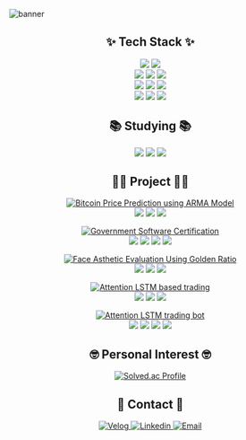 ![banner](https://i.imgur.com/26RV5BC.jpeg)

<h2 align="center">✨ Tech Stack ✨</h2>

<p align="center">
  <img src="https://img.shields.io/badge/python-blue?style=for-the-badge&logo=python&logoColor=white">
  <img src="https://img.shields.io/badge/R-blue?style=for-the-badge&logo=R&logoColor=white">
  <br/>
  <img src="https://img.shields.io/badge/tensorflow-orange?style=for-the-badge&logo=tensorflow&logoColor=white">
  <img src="https://img.shields.io/badge/pytorch-orange?style=for-the-badge&logo=pytorch&logoColor=white">
  <img src="https://img.shields.io/badge/opencv-green?style=for-the-badge&logo=opencv&logoColor=white">
  <br/>
  <img src="https://img.shields.io/badge/pandas-yellow?style=for-the-badge&logo=pandas&logoColor=white">
  <img src="https://img.shields.io/badge/matplotlib-blue?style=for-the-badge&logo=plotly&logoColor=white">
  <img src="https://img.shields.io/badge/numpy-blue?style=for-the-badge&logo=numpy&logoColor=white">
  <br/>
  <img src="https://img.shields.io/badge/flask-gray?style=for-the-badge&logo=flask&logoColor=white">
  <img src="https://img.shields.io/badge/amazon%20ec2-orange?style=for-the-badge&logo=amazonec2&logoColor=white">
  <img src="https://img.shields.io/badge/selenium-green?style=for-the-badge&logo=selenium&logoColor=white">
</p>

<h2 align="center">📚 Studying 📚</h2>

<p align="center">
  <img src="https://img.shields.io/badge/VAE-violet?style=for-the-badge">
  <img src="https://img.shields.io/badge/GAN-violet?style=for-the-badge">
  <img src="https://img.shields.io/badge/DIFFUSION-violet?style=for-the-badge">

<h2 align="center">👨‍🏫 Project 👨‍🏫</h2>

<p align="center">
  <a href="https://drive.google.com/file/d/1Jgt8XGhTf-rPfKWoY9PngQFZfS4xxiph/view?usp=sharing" target="_blank" rel="noopener noreferrer">
    <img src="https://img.shields.io/badge/2022_Bitcoin_Price_Prediction_using_ARMA_Model-blue?style=for-the-badge&logo=google%20docs&logoColor=white" alt="Bitcoin Price Prediction using ARMA Model">
  </a><br/>
  <img src="https://img.shields.io/badge/bitcoin-yellow?style=for-the-badge">
  <img src="https://img.shields.io/badge/time series-orange?style=for-the-badge">
  <img src="https://img.shields.io/badge/regression-orange?style=for-the-badge">
</p>


<p align="center">
  <a href="https://github.com/spark011130/SW-Certification" target="_blank" rel="noopener noreferrer">
    <img src="https://img.shields.io/badge/2024_Government_Software_Certification-blue?style=for-the-badge&logo=google%20docs&logoColor=white" alt="Government Software Certification">
  </a><br/>
  <img src="https://img.shields.io/badge/Soccer-green?style=for-the-badge">
  <img src="https://img.shields.io/badge/YOLO-orange?style=for-the-badge">
  <img src="https://img.shields.io/badge/flask-orange?style=for-the-badge">
  <img src="https://img.shields.io/badge/AWS-orange?style=for-the-badge">
</p>

<p align="center">
  <a href="https://github.com/spark011130/AMS325-Project" target="_blank" rel="noopener noreferrer">
    <img src="https://img.shields.io/badge/2024_Face_Asthetic_Evaluation_Using_Golden_Ratio-blue?style=for-the-badge&logo=google%20docs&logoColor=white" alt="Face Asthetic Evaluation Using Golden Ratio">
  </a><br/>
  <img src="https://img.shields.io/badge/face-purple?style=for-the-badge">
  <img src="https://img.shields.io/badge/DNN-orange?style=for-the-badge">
  <img src="https://img.shields.io/badge/computer_vision-orange?style=for-the-badge">
</p>

<p align="center">
  <a href="https://github.com/spark011130/Attention-LSTM_Stock-Trading" target="_blank" rel="noopener noreferrer">
    <img src="https://img.shields.io/badge/2025_Bitcoin_Price_Prediction_using_Attnetion_LSTM_Model-blue?style=for-the-badge&logo=google%20docs&logoColor=white" alt="Attention LSTM based trading">
  </a><br/>
  <img src="https://img.shields.io/badge/bitcoin-yellow?style=for-the-badge">
  <img src="https://img.shields.io/badge/LSTM-orange?style=for-the-badge">
  <img src="https://img.shields.io/badge/attntion-orange?style=for-the-badge">
</p>

<p align="center">
  <a href="https://github.com/spark011130/ALSTM_UPBIT_TRADING_BOT" target="_blank" rel="noopener noreferrer">
    <img src="https://img.shields.io/badge/2025_Attnetion_LSTM_Trading_Bot-blue?style=for-the-badge&logo=google%20docs&logoColor=white" alt="Attention LSTM trading bot">
  </a><br/>
  <img src="https://img.shields.io/badge/bitcoin-yellow?style=for-the-badge">
  <img src="https://img.shields.io/badge/LSTM-orange?style=for-the-badge">
  <img src="https://img.shields.io/badge/attntion-orange?style=for-the-badge">
  <img src="https://img.shields.io/badge/project_management-orange?style=for-the-badge">
</p>

<h2 align="center">🤓 Personal Interest 🤓</h2>

<p align="center">
  <a href="https://solved.ac/spark_1130/" target="_blank" rel="noopener noreferrer">
    <img src="http://mazassumnida.wtf/api/v2/generate_badge?boj=spark_1130" alt="Solved.ac Profile">
  </a>
</p>

<h2 align="center">🙌 Contact 🙌</h2>

<p align="center">
  <a href="https://velog.io/@spark1130/posts" target="_blank" rel="noopener noreferrer">
    <img src="https://img.shields.io/badge/Velog-green?style=for-the-badge&logo=Velog" alt="Velog">
  </a> 
  
  <a href="https://www.linkedin.com/in/suyoung-park-03658a26a?utm_source=share&utm_campaign=share_via&utm_content=profile&utm_medium=ios_app" target="_blank" rel="noopener noreferrer">
    <img src="https://img.shields.io/badge/Linkedin-blue?style=for-the-badge&logo=logmein" alt="Linkedin">
  </a> 
  
  <a href="mailto:phkmath0@gmail.com" target="_blank" rel="noopener noreferrer">
    <img src="https://img.shields.io/badge/Email-red?style=for-the-badge&logo=gmail&logoColor=white" alt="Email">
  </a> 
</p>
